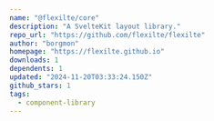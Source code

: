 ```yaml
---
name: "@flexilte/core"
description: "A SvelteKit layout library."
repo_url: "https://github.com/flexilte/flexilte"
author: "borgmon"
homepage: "https://flexilte.github.io"
downloads: 1
dependents: 1
updated: "2024-11-20T03:33:24.150Z"
github_stars: 1
tags: 
  - component-library
---
```

